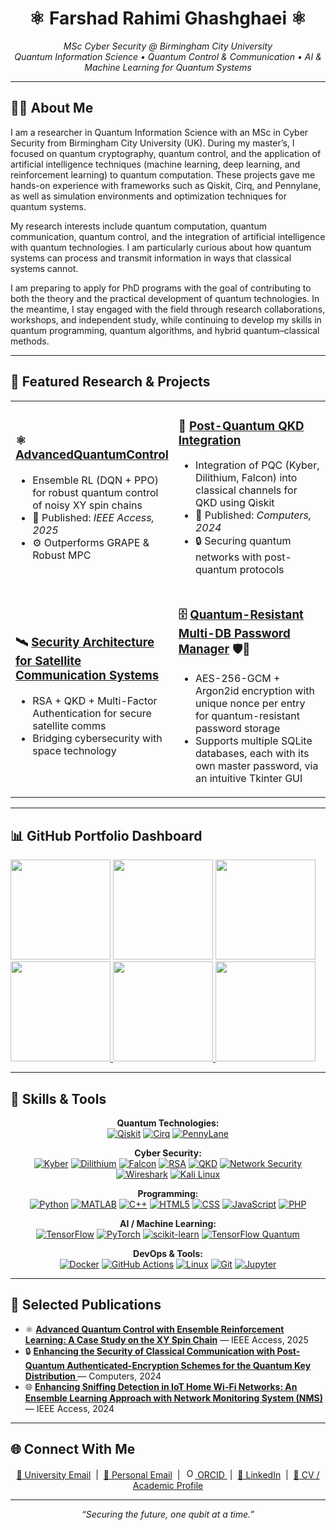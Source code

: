 <!-- HEADER -->
<h1 align="center">⚛️ Farshad Rahimi Ghashghaei ⚛️</h1>
<p align="center">
<em>MSc Cyber Security @ Birmingham City University</em><br>
<em>Quantum Information Science • Quantum Control & Communication • AI & Machine Learning for Quantum Systems</em>
</p>

---

## 👨‍🔬 About Me

I am a researcher in Quantum Information Science with an MSc in Cyber Security from Birmingham City University (UK). During my master’s, I focused on quantum cryptography, quantum control, and the application of artificial intelligence techniques (machine learning, deep learning, and reinforcement learning) to quantum computation. These projects gave me hands-on experience with frameworks such as Qiskit, Cirq, and Pennylane, as well as simulation environments and optimization techniques for quantum systems.

My research interests include quantum computation, quantum communication, quantum control, and the integration of artificial intelligence with quantum technologies. I am particularly curious about how quantum systems can process and transmit information in ways that classical systems cannot.

I am preparing to apply for PhD programs with the goal of contributing to both the theory and the practical development of quantum technologies. In the meantime, I stay engaged with the field through research collaborations, workshops, and independent study, while continuing to develop my skills in quantum programming, quantum algorithms, and hybrid quantum–classical methods.

---

## 🎯 Featured Research & Projects
<table>
<tr>
<td width="50%">

### ⚛️ [AdvancedQuantumControl](https://github.com/FarshadRahimiGhashghaei/AdvancedQuantumControl)
- Ensemble RL (DQN + PPO) for robust quantum control of noisy XY spin chains  
- 📄 Published: *IEEE Access, 2025*  
- ⚙️ Outperforms GRAPE & Robust MPC

</td>
<td width="50%">

### 🔐 [Post-Quantum QKD Integration](https://github.com/FarshadRahimiGhashghaei/Research-Project)
- Integration of PQC (Kyber, Dilithium, Falcon) into classical channels for QKD using Qiskit  
- 📄 Published: *Computers, 2024*  
- 🔒 Securing quantum networks with post-quantum protocols

</td>
</tr>
<tr>
<td width="50%">

### 🛰️ [Security Architecture for Satellite Communication Systems](https://github.com/FarshadRahimiGhashghaei/Security-Architecture-for-Satellite-Communication-Systems)
- RSA + QKD + Multi-Factor Authentication for secure satellite comms  
- Bridging cybersecurity with space technology

</td>
<td width="50%">

### 🗄️ [Quantum-Resistant Multi-DB Password Manager](https://github.com/FarshadRahimiGhashghaei/QuantumPasswordManager) 🛡️🔑
- AES-256-GCM + Argon2id encryption with unique nonce per entry for quantum-resistant password storage  
- Supports multiple SQLite databases, each with its own master password, via an intuitive Tkinter GUI

</td>
</tr>
</table>

---

## 📊 GitHub Portfolio Dashboard

<p>
  <!-- General Stats -->
  <img src="https://github-readme-stats.vercel.app/api?username=FarshadRahimiGhashghaei&show_icons=true&hide_title=true&count_private=true&theme=tokyonight" height="160"/>
  <!-- Top Languages -->
  <img src="https://github-readme-stats.vercel.app/api/top-langs/?username=FarshadRahimiGhashghaei&layout=compact&langs_count=6&theme=tokyonight" height="160"/>
  <!-- Contribution Streak -->
  <img src="https://github-readme-streak-stats.herokuapp.com/?user=FarshadRahimiGhashghaei&theme=tokyonight" height="160"/>
  <!-- Pinned Repositories -->
  <a href="https://github.com/FarshadRahimiGhashghaei/AdvancedQuantumControl" target="_blank">
    <img src="https://github-readme-stats.vercel.app/api/pin/?username=FarshadRahimiGhashghaei&repo=AdvancedQuantumControl&theme=tokyonight" height="160"/>
  </a>
  <a href="https://github.com/FarshadRahimiGhashghaei/Research-Project" target="_blank">
    <img src="https://github-readme-stats.vercel.app/api/pin/?username=FarshadRahimiGhashghaei&repo=Research-Project&theme=tokyonight" height="160"/>
  </a>
  <a href="https://github.com/FarshadRahimiGhashghaei/Security-Architecture-for-Satellite-Communication-Systems" target="_blank">
    <img src="https://github-readme-stats.vercel.app/api/pin/?username=FarshadRahimiGhashghaei&repo=Security-Architecture-for-Satellite-Communication-Systems&theme=tokyonight" height="160"/>
  </a>
</p>

---

## 🧰 Skills & Tools

<p align="center">
  <!-- Quantum Technologies -->
  <strong>Quantum Technologies:</strong><br>
  <a href="https://qiskit.org/" target="_blank"><img src="https://img.shields.io/badge/Qiskit-5A25A0?style=for-the-badge&logo=qiskit&logoColor=white" alt="Qiskit"/></a>
  <a href="https://quantumai.google/cirq" target="_blank"><img src="https://img.shields.io/badge/Cirq-4285F4?style=for-the-badge&logo=google&logoColor=white" alt="Cirq"/></a>
  <a href="https://pennylane.ai/" target="_blank"><img src="https://img.shields.io/badge/PennyLane-FF007F?style=for-the-badge&logoColor=white" alt="PennyLane"/></a>
</p>

<p align="center">
  <!-- Cyber Security -->
  <strong>Cyber Security:</strong><br>
  <a href="https://pqcrypto.org/" target="_blank"><img src="https://img.shields.io/badge/Kyber-FF1493?style=for-the-badge&logoColor=white" alt="Kyber"/></a>
  <a href="#" target="_blank"><img src="https://img.shields.io/badge/Dilithium-8A2BE2?style=for-the-badge&logoColor=white" alt="Dilithium"/></a>
  <a href="#" target="_blank"><img src="https://img.shields.io/badge/Falcon-FF4500?style=for-the-badge&logoColor=white" alt="Falcon"/></a>
  <a href="#" target="_blank"><img src="https://img.shields.io/badge/RSA-Crimson?style=for-the-badge&logoColor=white" alt="RSA"/></a>
  <a href="#" target="_blank"><img src="https://img.shields.io/badge/QKD-32CD32?style=for-the-badge&logoColor=white" alt="QKD"/></a>
  <a href="#" target="_blank"><img src="https://img.shields.io/badge/Network%20Security-008080?style=for-the-badge&logoColor=white" alt="Network Security"/></a>
  <a href="https://www.wireshark.org/" target="_blank"><img src="https://img.shields.io/badge/Wireshark-1679A7?style=for-the-badge&logo=wireshark&logoColor=white" alt="Wireshark"/></a>
  <a href="https://www.kali.org/" target="_blank"><img src="https://img.shields.io/badge/Kali%20Linux-557C94?style=for-the-badge&logo=kalilinux&logoColor=white" alt="Kali Linux"/></a>
</p>

<p align="center">
  <!-- Programming -->
  <strong>Programming:</strong><br>
  <a href="https://www.python.org/" target="_blank"><img src="https://img.shields.io/badge/Python-3776AB?style=for-the-badge&logo=python&logoColor=white" alt="Python"/></a>
  <a href="https://www.mathworks.com/products/matlab.html" target="_blank"><img src="https://img.shields.io/badge/MATLAB-0076A8?style=for-the-badge&logo=matlab&logoColor=white" alt="MATLAB"/></a>
  <a href="https://www.cplusplus.com/" target="_blank"><img src="https://img.shields.io/badge/C++-00599C?style=for-the-badge&logo=c%2B%2B&logoColor=white" alt="C++"/></a>
  <a href="https://developer.mozilla.org/en-US/docs/Web/HTML" target="_blank"><img src="https://img.shields.io/badge/HTML5-E34F26?style=for-the-badge&logo=html5&logoColor=white" alt="HTML5"/></a>
  <a href="https://developer.mozilla.org/en-US/docs/Web/CSS" target="_blank"><img src="https://img.shields.io/badge/CSS-1572B6?style=for-the-badge&logo=css3&logoColor=white" alt="CSS"/></a>
  <a href="https://developer.mozilla.org/en-US/docs/Web/JavaScript" target="_blank"><img src="https://img.shields.io/badge/JavaScript-F7DF1E?style=for-the-badge&logo=javascript&logoColor=black" alt="JavaScript"/></a>
  <a href="https://www.php.net/" target="_blank"><img src="https://img.shields.io/badge/PHP-777BB4?style=for-the-badge&logo=php&logoColor=white" alt="PHP"/></a>
</p>


<p align="center">
  <!-- AI/ML Frameworks -->
  <strong>AI / Machine Learning:</strong><br>
  <a href="https://www.tensorflow.org/" target="_blank"><img src="https://img.shields.io/badge/TensorFlow-FF6F00?style=for-the-badge&logo=tensorflow&logoColor=white" alt="TensorFlow"/></a>
  <a href="https://pytorch.org/" target="_blank"><img src="https://img.shields.io/badge/PyTorch-EE4C2C?style=for-the-badge&logo=pytorch&logoColor=white" alt="PyTorch"/></a>
  <a href="https://scikit-learn.org/" target="_blank"><img src="https://img.shields.io/badge/scikit--learn-F7931E?style=for-the-badge&logo=scikitlearn&logoColor=white" alt="scikit-learn"/></a>
  <a href="https://www.tensorflow.org/quantum" target="_blank"><img src="https://img.shields.io/badge/TensorFlow%20Quantum-6A1B9A?style=for-the-badge&logo=tensorflow&logoColor=white" alt="TensorFlow Quantum"/></a>
</p>

<p align="center">
  <!-- DevOps & Tools -->
  <strong>DevOps & Tools:</strong><br>
  <a href="https://www.docker.com/" target="_blank"><img src="https://img.shields.io/badge/Docker-2496ED?style=for-the-badge&logo=docker&logoColor=white" alt="Docker"/></a>
  <a href="https://github.com/features/actions" target="_blank"><img src="https://img.shields.io/badge/GitHub_Actions-2088FF?style=for-the-badge&logo=githubactions&logoColor=white" alt="GitHub Actions"/></a>
  <a href="https://www.linux.org/" target="_blank"><img src="https://img.shields.io/badge/Linux-FCC624?style=for-the-badge&logo=linux&logoColor=black" alt="Linux"/></a>
  <a href="https://git-scm.com/" target="_blank"><img src="https://img.shields.io/badge/Git-F05032?style=for-the-badge&logo=git&logoColor=white" alt="Git"/></a>
  <a href="https://www.jupyter.org/" target="_blank"><img src="https://img.shields.io/badge/Jupyter-F37626?style=for-the-badge&logo=jupyter&logoColor=white" alt="Jupyter"/></a>
</p>


---

## 📝 Selected Publications

<ul>
  <li>⚛️ <strong><a href="https://ieeexplore.ieee.org/document/10926186" target="_blank">Advanced Quantum Control with Ensemble Reinforcement Learning: A Case Study on the XY Spin Chain</a></strong> — IEEE Access, 2025</li>
  
  <li>🔒 <strong><a href="https://doi.org/10.3390/computers13070163" target="_blank">Enhancing the Security of Classical Communication with Post-Quantum Authenticated-Encryption Schemes for the Quantum Key Distribution
</a></strong> — Computers, 2024</li>
  
  <li>🌐 <strong><a href="https://ieeexplore.ieee.org/document/10559972" target="_blank">Enhancing Sniffing Detection in IoT Home Wi-Fi Networks: An Ensemble Learning Approach with Network Monitoring System (NMS)</a></strong> — IEEE Access, 2024</li>
</ul>


---

## 🌐 Connect With Me
<p align="center">
  <a href="mailto:farshad.rahimighashghaei@mail.bcu.ac.uk">📧 University Email</a> &nbsp;|&nbsp;
  <a href="mailto:farshad.rgh.me@gmail.com">📧 Personal Email</a> &nbsp;|&nbsp;
     <a href="https://orcid.org/0009-0001-9634-3301">
    <img src="https://info.orcid.org/wp-content/uploads/2019/11/orcid_16x16.png" alt="ORCID iD" height="16"/> ORCID
  </a> &nbsp;|&nbsp;
  <a href="https://www.linkedin.com/in/farshadrahimighashghaei/">👔 LinkedIn</a> &nbsp;|&nbsp;
  <a href="https://researchonline.gcu.ac.uk/en/persons/farshad-rahimi-ghashghaei">📑 CV / Academic Profile</a>
</p>


---

<p align="center">
  <i>“Securing the future, one qubit at a time.”</i>
</p>
